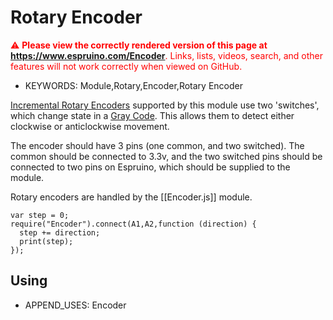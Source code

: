 <!--- Copyright (c) 2013 Gordon Williams, Pur3 Ltd. See the file LICENSE for copying permission. -->
Rotary Encoder
=============

<span style="color:red">:warning: **Please view the correctly rendered version of this page at https://www.espruino.com/Encoder**. Links, lists, videos, search, and other features will not work correctly when viewed on GitHub.</span>

* KEYWORDS: Module,Rotary,Encoder,Rotary Encoder

[Incremental Rotary Encoders](http://en.wikipedia.org/wiki/Rotary_encoder#Incremental_rotary_encoder) supported by this module use two 'switches', which change state in a [Gray Code](http://en.wikipedia.org/wiki/Gray_code). This allows them to detect either clockwise or anticlockwise movement.

The encoder should have 3 pins (one common, and two switched). The common should be connected to 3.3v, and the two switched pins should be connected to two pins on Espruino, which should be supplied to the module.

Rotary encoders are handled by the [[Encoder.js]] module. 

```
var step = 0;
require("Encoder").connect(A1,A2,function (direction) {
  step += direction;
  print(step);
});
```

Using 
-----

* APPEND_USES: Encoder
